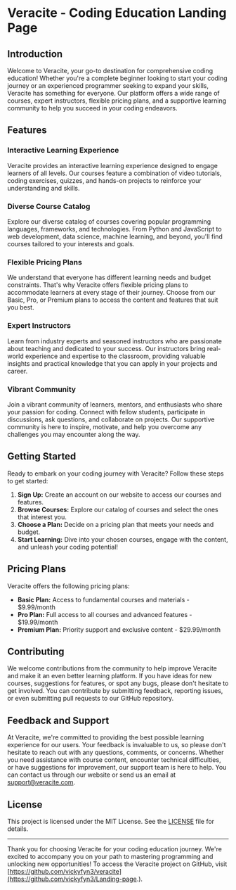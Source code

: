 # Veracite - Coding Education Landing Page

## Introduction

Welcome to Veracite, your go-to destination for comprehensive coding education! Whether you're a complete beginner looking to start your coding journey or an experienced programmer seeking to expand your skills, Veracite has something for everyone. Our platform offers a wide range of courses, expert instructors, flexible pricing plans, and a supportive learning community to help you succeed in your coding endeavors.

## Features

### Interactive Learning Experience

Veracite provides an interactive learning experience designed to engage learners of all levels. Our courses feature a combination of video tutorials, coding exercises, quizzes, and hands-on projects to reinforce your understanding and skills.

### Diverse Course Catalog

Explore our diverse catalog of courses covering popular programming languages, frameworks, and technologies. From Python and JavaScript to web development, data science, machine learning, and beyond, you'll find courses tailored to your interests and goals.

### Flexible Pricing Plans

We understand that everyone has different learning needs and budget constraints. That's why Veracite offers flexible pricing plans to accommodate learners at every stage of their journey. Choose from our Basic, Pro, or Premium plans to access the content and features that suit you best.

### Expert Instructors

Learn from industry experts and seasoned instructors who are passionate about teaching and dedicated to your success. Our instructors bring real-world experience and expertise to the classroom, providing valuable insights and practical knowledge that you can apply in your projects and career.

### Vibrant Community

Join a vibrant community of learners, mentors, and enthusiasts who share your passion for coding. Connect with fellow students, participate in discussions, ask questions, and collaborate on projects. Our supportive community is here to inspire, motivate, and help you overcome any challenges you may encounter along the way.

## Getting Started

Ready to embark on your coding journey with Veracite? Follow these steps to get started:

1. **Sign Up:** Create an account on our website to access our courses and features.
2. **Browse Courses:** Explore our catalog of courses and select the ones that interest you.
3. **Choose a Plan:** Decide on a pricing plan that meets your needs and budget.
4. **Start Learning:** Dive into your chosen courses, engage with the content, and unleash your coding potential!

## Pricing Plans

Veracite offers the following pricing plans:

- **Basic Plan:** Access to fundamental courses and materials - $9.99/month
- **Pro Plan:** Full access to all courses and advanced features - $19.99/month
- **Premium Plan:** Priority support and exclusive content - $29.99/month

## Contributing

We welcome contributions from the community to help improve Veracite and make it an even better learning platform. If you have ideas for new courses, suggestions for features, or spot any bugs, please don't hesitate to get involved. You can contribute by submitting feedback, reporting issues, or even submitting pull requests to our GitHub repository.

## Feedback and Support

At Veracite, we're committed to providing the best possible learning experience for our users. Your feedback is invaluable to us, so please don't hesitate to reach out with any questions, comments, or concerns. Whether you need assistance with course content, encounter technical difficulties, or have suggestions for improvement, our support team is here to help. You can contact us through our website or send us an email at [support@veracite.com](mailto:support@veracite.com).

## License

This project is licensed under the MIT License. See the [LICENSE](LICENSE) file for details.

---

Thank you for choosing Veracite for your coding education journey. We're excited to accompany you on your path to mastering programming and unlocking new opportunities!
To access the Veracite project on GitHub, visit [https://github.com/vickyfyn3/veracite](https://github.com/vickyfyn3/Landing-page.).
